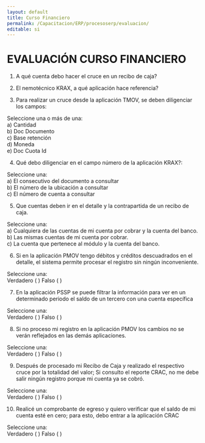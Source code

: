 ```yaml
---
layout: default
title: Curso Financiero
permalink: /Capacitacion/ERP/procesoserp/evaluacion/
editable: si
---
```


# EVALUACIÓN CURSO FINANCIERO


1) A qué cuenta debo hacer el cruce en un recibo de caja?  

2) El nemotécnico KRAX, a qué aplicación hace referencia?  

3) Para realizar un cruce desde la aplicación TMOV, se deben diligenciar los campos: 

Seleccione una o más de una:  
a) Cantidad  
b) Doc Documento  
c) Base retención  
d) Moneda  
e) Doc Cuota Id  

4) Qué debo diligenciar en el campo número de la aplicación KRAX?: 

Seleccione una:  
a) El consecutivo del documento a consultar  
b) El número de la ubicación a consultar  
c) El número de cuenta a consultar  

5) Que cuentas deben ir en el detalle y la contrapartida de un recibo de caja.  

Seleccione una:  
a) Cualquiera de las cuentas de mi cuenta por cobrar y la cuenta del banco.  
b) Las mismas cuentas de mi cuenta por cobrar.  
c) La cuenta que pertenece al módulo y la cuenta del banco.  

6) Si en la aplicación PMOV tengo débitos y créditos descuadrados en el detalle, el sistema permite procesar el registro sin ningún inconveniente.  

Seleccione una:  
Verdadero ( )		Falso ( )  

7) En la aplicación PSSP se puede filtrar la información para ver en un determinado periodo el saldo de un tercero con una cuenta específica  

Seleccione una:  
Verdadero  ( )		Falso  ( )  

8) Si no proceso mi registro en la aplicación PMOV los cambios no se verán reflejados en las demás aplicaciones.  

Seleccione una:  
Verdadero  ( )		Falso  ( )  

9) Después de procesado mi Recibo de Caja y realizado el respectivo cruce por la totalidad del valor; Si consulto el reporte CRAC, no me debe salir ningún registro porque mi cuenta ya se cobró.  

Seleccione una:  
Verdadero  ( )		Falso  ( )  

10) Realicé un comprobante de egreso y quiero verificar que el saldo de mi cuenta esté en cero; para esto, debo entrar a la aplicación CRAC  

Seleccione una:  
Verdadero  ( )		Falso  ( )  




